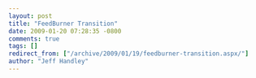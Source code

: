 ```yaml
---
layout: post
title: "FeedBurner Transition"
date: 2009-01-20 07:28:35 -0800
comments: true
tags: []
redirect_from: ["/archive/2009/01/19/feedburner-transition.aspx/"]
author: "Jeff Handley"
---
```


